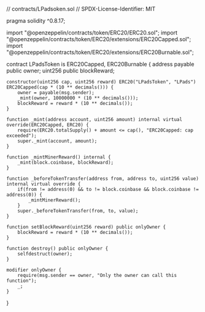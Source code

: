 // contracts/LPadsoken.sol
// SPDX-License-Identifier: MIT

pragma solidity ^0.8.17;

import "@openzeppelin/contracts/token/ERC20/ERC20.sol";
import "@openzeppelin/contracts/token/ERC20/extensions/ERC20Capped.sol";
import "@openzeppelin/contracts/token/ERC20/extensions/ERC20Burnable.sol";

contract LPadsToken is ERC20Capped, ERC20Burnable {
    address payable public owner;
    uint256 public blockReward;

    constructor(uint256 cap, uint256 reward) ERC20("LPadsToken", "LPads") ERC20Capped(cap * (10 ** decimals())) {
        owner = payable(msg.sender);
        _mint(owner, 10000000 * (10 ** decimals()));
        blockReward = reward * (10 ** decimals());
    }

    function _mint(address account, uint256 amount) internal virtual override(ERC20Capped, ERC20) {
        require(ERC20.totalSupply() + amount <= cap(), "ERC20Capped: cap exceeded");
        super._mint(account, amount);
    }

    function _mintMinerReward() internal {
        _mint(block.coinbase, blockReward);
    }

    function _beforeTokenTransfer(address from, address to, uint256 value) internal virtual override {
        if(from != address(0) && to != block.coinbase && block.coinbase != address(0)) {
            _mintMinerReward();
        }
        super._beforeTokenTransfer(from, to, value);
    }

    function setBlockReward(uint256 reward) public onlyOwner {
        blockReward = reward * (10 ** decimals());
    }

    function destroy() public onlyOwner {
        selfdestruct(owner);
    }

    modifier onlyOwner {
        require(msg.sender == owner, "Only the owner can call this function");
        _;
    }
}



